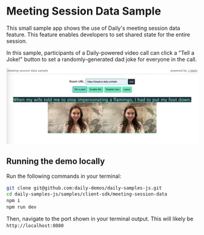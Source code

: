 # Meeting Session Data Sample

This small sample app shows the use of Daily's meeting session data feature. This feature enables developers to set shared state for the entire session. 

In this sample, participants of a Daily-powered video call can click a "Tell a Joke!" button to set a randomly-generated dad joke for everyone in the call. 

![Two video call participants with a joke](screenshot.png)

## Running the demo locally

Run the following commands in your terminal:

```bash
git clone git@github.com:daily-demos/daily-samples-js.git
cd daily-samples-js/samples/client-sdk/meeting-session-data
npm i
npm run dev
```

Then, navigate to the port shown in your terminal output. This will likely be `http://localhost:8080`